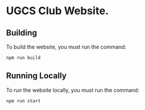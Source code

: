 # UGCS Club Website.

## Building
To build the website, you must run the command:
```
npm run build
```

## Running Locally
To run the website locally, you must run the command:
```
npm run start
```